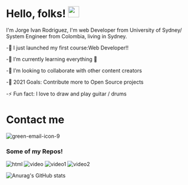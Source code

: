# Hello, folks! <img src="https://raw.githubusercontent.com/MartinHeinz/MartinHeinz/master/wave.gif" width="30px">


I'm Jorge Ivan Rodriguez, I'm web Developer from University of Sydney/ System Engineer from Colombia, living in Sydney.





-🔭 I just launched my first course:Web Developer!!

-🌱 I’m currently learning everything 🤣

-👯 I’m looking to collaborate with other content creators

-🥅 2021 Goals: Contribute more to Open Source projects

-⚡ Fun fact: I love to draw and play guitar / drums




# Contact me 





![green-email-icon-9](https://user-images.githubusercontent.com/83906297/134440936-60a4b17a-f236-4fac-a362-24aee65ff18e.jpg)


### Some of my Repos!








![html](https://user-images.githubusercontent.com/83906297/134440669-4c8ef9b5-1377-4bb2-83d4-783156270921.gif)
![video](https://user-images.githubusercontent.com/83906297/134440681-4202688a-1d63-4cf7-bbeb-77fb52cb19cb.gif)
![video1](https://user-images.githubusercontent.com/83906297/134440690-f71d9c69-20ca-46b1-9cf4-64f6e1cc82c3.gif)
![video2](https://user-images.githubusercontent.com/83906297/134440692-c88f1c28-d8a7-4fc1-beb3-da6766bf4ce0.gif)




![Anurag's GitHub stats](https://github-readme-stats.vercel.app/api?username=ivany9&show_icons=true&theme=radical)

